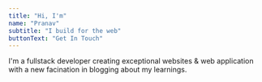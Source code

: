 ```yaml
---
title: "Hi, I'm"
name: "Pranav"
subtitle: "I build for the web"
buttonText: "Get In Touch"
---
```


I'm a fullstack developer creating exceptional websites & web application with a new facination in blogging about my learnings.

